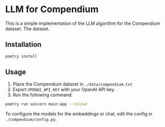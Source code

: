 # LLM for Compendium

This is a simple implementation of the LLM algorithm for the Compendium dataset. The dataset.

## Installation

```bash
poetry install
```

## Usage

1. Place the Compendium dataset in `./data/compendium.txt`
2. Export `OPENAI_API_KEY` with your OpenAI API key.
3. Run the following command:

```bash
poetry run uvicorn main:app --reload
```

To configure the models for the embeddings or chat, edit the config
in `./compendium/config.py`.
